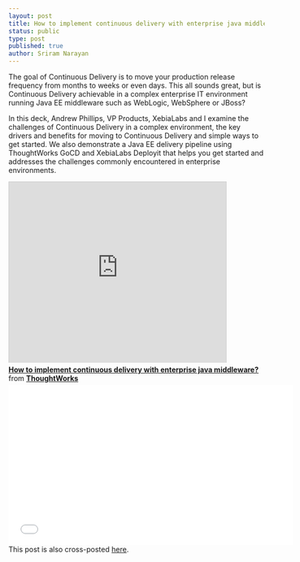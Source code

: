 ```yaml
---
layout: post
title: How to implement continuous delivery with enterprise java middleware?
status: public
type: post
published: true
author: Sriram Narayan
---
```


The goal of Continuous Delivery is to move your production release frequency from months to weeks or even days. This all sounds great, but is Continuous Delivery achievable in a complex enterprise IT environment running Java EE middleware such as WebLogic, WebSphere or JBoss?

In this deck, Andrew Phillips, VP Products, XebiaLabs and I examine the challenges of Continuous Delivery in a complex environment, the key drivers and benefits for moving to Continuous Delivery and simple ways to get started. We also demonstrate a Java EE delivery pipeline using ThoughtWorks GoCD and XebiaLabs Deployit that helps you get started and addresses the challenges commonly encountered in enterprise environments.

<iframe src="http://www.slideshare.net/slideshow/embed_code/30205109" width="427" height="356" frameborder="0" marginwidth="0" marginheight="0" scrolling="no" style="border:1px solid #CCC; border-width:1px 1px 0; margin-bottom:5px; max-width: 100%;" allowfullscreen> </iframe> <div style="margin-bottom:5px"> <strong> <a href="https://www.slideshare.net/ThoughtWorks/howtoimplementcontinuousdeliverywithenterprisejavamiddleware-091013130916101627phpapp01" title="How to implement continuous delivery with enterprise java middleware?" target="_blank">How to implement continuous delivery with enterprise java middleware?</a> </strong> from <strong><a href="http://www.slideshare.net/ThoughtWorks" target="_blank">ThoughtWorks</a></strong> </div>

<iframe width="560" height="315" src="//www.youtube.com/embed/0xuPoien7mU" frameborder="0" allowfullscreen></iframe>

<div class="highlight">This post is also cross-posted <a href="http://www.thoughtworks.com/insights/blog/how-implement-continuous-delivery-enterprise-java-middleware">here</a>.</div>
